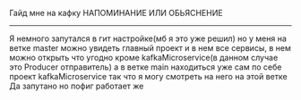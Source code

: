 Гайд мне на кафку
НАПОМИНАНИЕ ИЛИ ОБЬЯСНЕНИЕ
___________________________________________________________
Я немного запутался в гит настройке(мб я это уже решил) 
но у меня на ветке master можно увидеть главный проект и в нем все сервисы, в нем можно открыть что угодно кроме kafkaMicroservice(в данном случае это Producer отправитель)
а в ветке main находиться уже сам по себе проект kafkaMicroservice так что я могу смотреть на него на этой ветке
Да запутано но пофиг работает же
